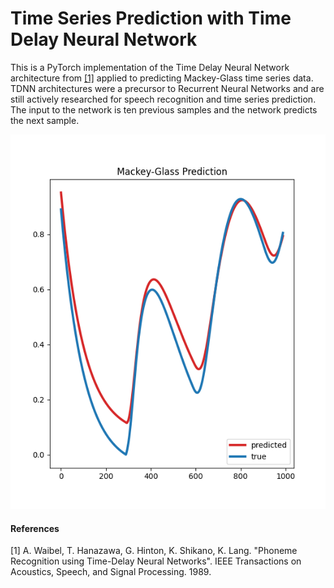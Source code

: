 # Time Series Prediction with Time Delay Neural Network

This is a PyTorch implementation of the Time Delay Neural Network architecture from [[1]](#1) applied to predicting Mackey-Glass time series data. TDNN architectures were a precursor to Recurrent Neural Networks and are still actively researched for speech recognition and time series prediction. The input to the network is ten previous samples and the network predicts the next sample. 

![](https://github.com/btilmon/TDNN/blob/master/Figure_1.png)



#### References
<a id="1">[1]</a> 
A. Waibel, T. Hanazawa, G. Hinton, K. Shikano, K. Lang. 
"Phoneme Recognition using Time-Delay Neural Networks".
IEEE Transactions on Acoustics, Speech, and Signal Processing. 1989.

